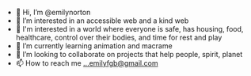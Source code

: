- 👋 Hi, I’m @emilynorton
- 👀 I’m interested in an accessible web and a kind web
- 👀 I'm interested in a world where everyone is safe, has housing, food, healthcare, control over their bodies, and time for rest and play
- 🌱 I’m currently learning animation and macrame
- 💞️ I’m looking to collaborate on projects that help people, spirit, planet
- 📫 How to reach me ...emilyfgb@gmail.com

<!---
emilynorton/emilynorton is a ✨ special ✨ repository because its `README.md` (this file) appears on your GitHub profile.
You can click the Preview link to take a look at your changes.
--->
